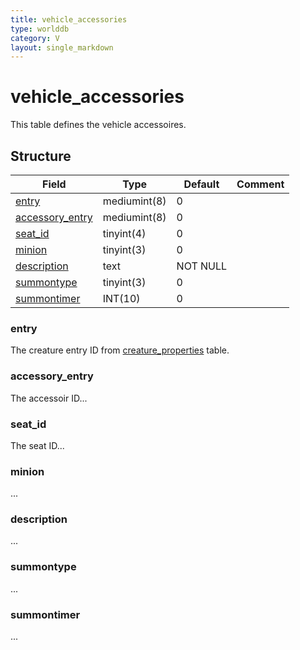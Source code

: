 ```yaml
---
title: vehicle_accessories
type: worlddb
category: V
layout: single_markdown
---
```


# vehicle_accessories
This table defines the vehicle accessoires. 

## Structure

Field                                                                                             | Type    | Default | Comment
------------------------------------------------------------------------------------------------- | ------------- | ---------------- | -------
[entry](entry)                                                                                    | mediumint(8)  | 0                |
[accessory_entry](accessory_entry)                                                                | mediumint(8)  | 0                |
[seat_id](#seat_id)                                                                               | tinyint(4)    | 0                |
[minion](minion)                                                                                  | tinyint(3)    | 0                |
[description](description)                                                                        | text          | NOT NULL         |
[summontype](#summontype)                                                                         | tinyint(3)    | 0                |
[summontimer](summontimer)                                                                        | INT(10)       | 0                |

### entry

The creature entry ID from [creature_properties](/Wiki/database/world/creature_properties/ "Creature properties") table.

### accessory_entry

The accessoir ID...

### seat_id

The seat ID...

### minion

...

### description

...

### summontype

...

### summontimer

...
